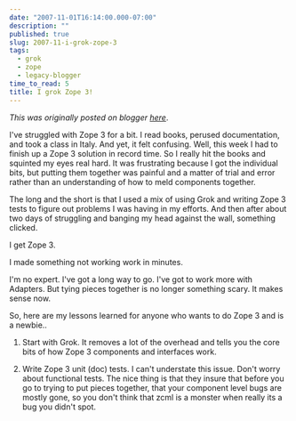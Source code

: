 ```yaml
---
date: "2007-11-01T16:14:00.000-07:00"
description: ""
published: true
slug: 2007-11-i-grok-zope-3
tags:
  - grok
  - zope
  - legacy-blogger
time_to_read: 5
title: I grok Zope 3!
---
```


_This was originally posted on blogger [here](https://pydanny.blogspot.com/2007/11/i-grok-zope-3.html)_.

I've struggled with Zope 3 for a bit. I read books, perused documentation, and took a class in Italy. And yet, it felt confusing. Well, this week I had to finish up a Zope 3 solution in record time. So I really hit the books and squinted my eyes real hard. It was frustrating because I got the individual bits, but putting them together was painful and a matter of trial and error rather than an understanding of how to meld components together.

The long and the short is that I used a mix of using Grok and writing Zope 3 tests to figure out problems I was having in my efforts. And then after about two days of struggling and banging my head against the wall, something clicked.

I get Zope 3.

I made something not working work in minutes.

I'm no expert. I've got a long way to go. I've got to work more with Adapters. But tying pieces together is no longer something scary. It makes sense now.

So, here are my lessons learned for anyone who wants to do Zope 3 and is a newbie..

1. Start with Grok. It removes a lot of the overhead and tells you the core bits of how Zope 3 components and interfaces work.

2. Write Zope 3 unit (doc) tests. I can't understate this issue. Don't worry about functional tests. The nice thing is that they insure that before you go to trying to put pieces together, that your component level bugs are mostly gone, so you don't think that zcml is a monster when really its a bug you didn't spot.
